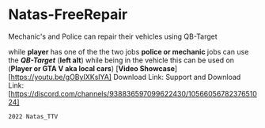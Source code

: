# Natas-FreeRepair
Mechanic's and Police can repair their vehicles using QB-Target

while **player** has one of the the two jobs **police or mechanic** jobs can use the ***QB-Target*** (**left alt**) while being in the vehicle this can be used on (**Player or GTA V aka local cars**) 
[**Video Showcase**]
[https://youtu.be/gOByIXKslYA]
Download Link:
Support and Download Link: [https://discord.com/channels/938836597099622430/1056605678237651024]

```2022 Natas_TTV```